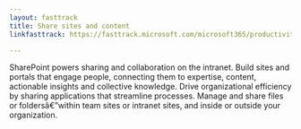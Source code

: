 ```yaml
---
layout: fasttrack
title: Share sites and content
linkfasttrack: https://fasttrack.microsoft.com/microsoft365/productivitylibrary/Share-sites-and-content 

---
```

SharePoint powers sharing and collaboration on the intranet. Build sites and portals that engage people, connecting them to expertise, content, actionable insights and collective knowledge. Drive organizational efficiency by sharing applications that streamline processes. Manage and share files or foldersâ€”within team sites or intranet sites, and inside or outside your organization.